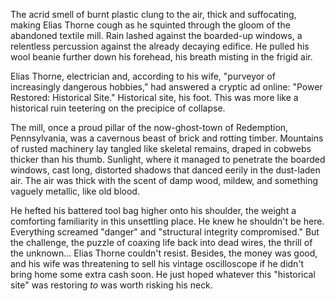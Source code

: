 The acrid smell of burnt plastic clung to the air, thick and suffocating, making Elias Thorne cough as he squinted through the gloom of the abandoned textile mill. Rain lashed against the boarded-up windows, a relentless percussion against the already decaying edifice. He pulled his wool beanie further down his forehead, his breath misting in the frigid air.

Elias Thorne, electrician and, according to his wife, "purveyor of increasingly dangerous hobbies," had answered a cryptic ad online: "Power Restored: Historical Site." Historical site, his foot. This was more like a historical ruin teetering on the precipice of collapse.

The mill, once a proud pillar of the now-ghost-town of Redemption, Pennsylvania, was a cavernous beast of brick and rotting timber. Mountains of rusted machinery lay tangled like skeletal remains, draped in cobwebs thicker than his thumb. Sunlight, where it managed to penetrate the boarded windows, cast long, distorted shadows that danced eerily in the dust-laden air. The air was thick with the scent of damp wood, mildew, and something vaguely metallic, like old blood.

He hefted his battered tool bag higher onto his shoulder, the weight a comforting familiarity in this unsettling place. He knew he shouldn't be here. Everything screamed "danger" and "structural integrity compromised." But the challenge, the puzzle of coaxing life back into dead wires, the thrill of the unknown… Elias Thorne couldn't resist. Besides, the money was good, and his wife was threatening to sell his vintage oscilloscope if he didn't bring home some extra cash soon. He just hoped whatever this "historical site" was restoring *to* was worth risking his neck.
